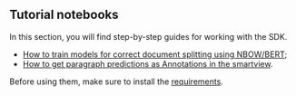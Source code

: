 ## Tutorial notebooks

In this section, you will find step-by-step guides for working with the SDK.

- [How to train models for correct document splitting using NBOW/BERT](https://github.com/konfuzio-ai/konfuzio-sdk/blob/9656-file-splitting-notebooks/notebooks/page_splitting_model_tutorial.ipynb);
- [How to get paragraph predictions as Annotations in the smartview](https://github.com/konfuzio-ai/konfuzio-sdk/blob/9656-file-splitting-notebooks/notebooks/paragraph_segmentation_tutorial.ipynb).

Before using them, make sure to install the [requirements](https://github.com/konfuzio-ai/konfuzio-sdk/blob/9656-file-splitting-notebooks/notebooks/requirements.txt).